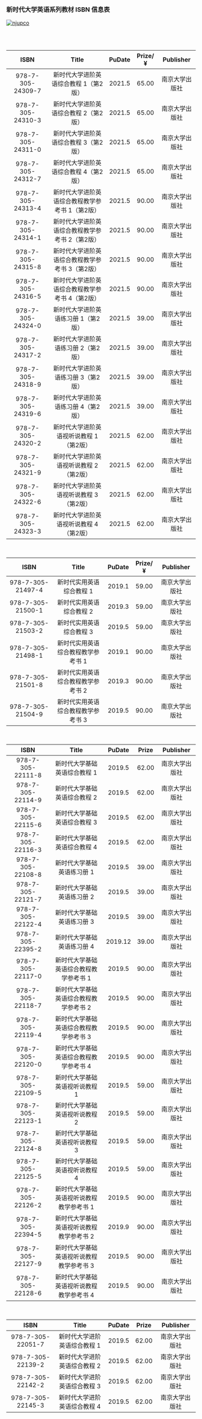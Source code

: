 ### 新时代大学英语系列教材 ISBN 信息表
<a href="http://www.njupco.com/"><img src="https://img.shields.io/badge/NJUP-学术立社，品牌兴社-blueviolet?logo=appveyor&style=social" alt="njupco"></a>

</br></br>

| ISBN | Title | PuDate | Prize/¥ | Publisher |
| :--: | :-: | :-----: | :---: | :-------: |
| 978-7-305-24309-7 | <span title="总主编｜石坚、金雯、邹申">新时代大学进阶英语综合教程 1（第2版）</span> | 2021.5 | 65.00 | 南京大学出版社 |
| 978-7-305-24310-3 | <span title="总主编｜石坚、金雯、邹申">新时代大学进阶英语综合教程 2（第2版）</span> | 2021.5 | 65.00 | 南京大学出版社 |
| 978-7-305-24311-0 | <span title="总主编｜石坚、金雯、邹申">新时代大学进阶英语综合教程 3（第2版）</span> | 2021.5 | 65.00 | 南京大学出版社 |
| 978-7-305-24312-7 | <span title="总主编｜石坚、金雯、邹申">新时代大学进阶英语综合教程 4（第2版）</span> | 2021.5 | 65.00 | 南京大学出版社 |
| 978-7-305-24313-4 | 新时代大学进阶英语综合教程教学参考书 1（第2版） | 2021.5 | 90.00 | 南京大学出版社 |
| 978-7-305-24314-1 | 新时代大学进阶英语综合教程教学参考书 2（第2版） | 2021.5 | 90.00 | 南京大学出版社 |
| 978-7-305-24315-8 | 新时代大学进阶英语综合教程教学参考书 3（第2版） | 2021.5 | 90.00 | 南京大学出版社 |
| 978-7-305-24316-5 | 新时代大学进阶英语综合教程教学参考书 4（第2版） | 2021.5 | 90.00 | 南京大学出版社 |
| 978-7-305-24324-0 | 新时代大学进阶英语练习册 1（第2版） | 2021.5 | 39.00 | 南京大学出版社 |
| 978-7-305-24317-2 | 新时代大学进阶英语练习册 2（第2版） | 2021.5 | 39.00 | 南京大学出版社 |
| 978-7-305-24318-9 | 新时代大学进阶英语练习册 3（第2版） | 2021.5 | 39.00 | 南京大学出版社 |
| 978-7-305-24319-6 | 新时代大学进阶英语练习册 4（第2版） | 2021.5 | 39.00 | 南京大学出版社 |
| 978-7-305-24320-2 | 新时代大学进阶英语视听说教程 1（第2版） | 2021.5 | 62.00 | 南京大学出版社 |
| 978-7-305-24321-9 | 新时代大学进阶英语视听说教程 2（第2版） | 2021.5 | 62.00 | 南京大学出版社 |
| 978-7-305-24322-6 | 新时代大学进阶英语视听说教程 3（第2版） | 2021.5 | 62.00 | 南京大学出版社 |
| 978-7-305-24323-3 | 新时代大学进阶英语视听说教程 4（第2版） | 2021.5 | 62.00 | 南京大学出版社 |

</br>

| ISBN | Title | PuDate | Prize/¥ | Publisher |
| :--: | :-: | :-----: | :---: | :-------: |
| 978-7-305-21497-4 | 新时代实用英语综合教程 1 | 2019.1 | 59.00 | 南京大学出版社 |
| 978-7-305-21500-1 | 新时代实用英语综合教程 2 | 2019.3 | 59.00 | 南京大学出版社 |
| 978-7-305-21503-2 | 新时代实用英语综合教程 3 | 2019.5 | 59.00 | 南京大学出版社 |
| 978-7-305-21498-1 | 新时代实用英语综合教程教学参考书 1 | 2019.1 | 90.00 | 南京大学出版社 |
| 978-7-305-21501-8 | 新时代实用英语综合教程教学参考书 2 | 2019.3 | 90.00 | 南京大学出版社 |
| 978-7-305-21504-9 | 新时代实用英语综合教程教学参考书 3 | 2019.5 | 90.00 | 南京大学出版社 |

</br>

| ISBN | Title | PuDate | Prize | Publisher |
| :--: | :-: | :-----: | :---: | :-------: |
| 978-7-305-22111-8 | 新时代大学基础英语综合教程 1 | 2019.5 | 62.00 | 南京大学出版社 |
| 978-7-305-22114-9 | 新时代大学基础英语综合教程 2 | 2019.5 | 62.00 | 南京大学出版社 |
| 978-7-305-22115-6 | 新时代大学基础英语综合教程 3 | 2019.5 | 62.00 | 南京大学出版社 |
| 978-7-305-22116-3 | 新时代大学基础英语综合教程 4 | 2019.5 | 62.00 | 南京大学出版社 |
| 978-7-305-22108-8 | 新时代大学基础英语练习册 1 | 2019.5 | 39.00 | 南京大学出版社 |
| 978-7-305-22121-7 | 新时代大学基础英语练习册 2 | 2019.5 | 39.00 | 南京大学出版社 |
| 978-7-305-22122-4 | 新时代大学基础英语练习册 3 | 2019.5 | 39.00 | 南京大学出版社 |
| 978-7-305-22395-2 | 新时代大学基础英语练习册 4 | 2019.12 | 39.00 | 南京大学出版社 |
| 978-7-305-22117-0 | 新时代大学基础英语综合教程教学参考书 1 | 2019.5 | 90.00 | 南京大学出版社 |
| 978-7-305-22118-7 | 新时代大学基础英语综合教程教学参考书 2 | 2019.5 | 90.00 | 南京大学出版社 |
| 978-7-305-22119-4 | 新时代大学基础英语综合教程教学参考书 3 | 2019.5 | 90.00 | 南京大学出版社 |
| 978-7-305-22120-0 | 新时代大学基础英语综合教程教学参考书 4 | 2019.5 | 90.00 | 南京大学出版社 |
| 978-7-305-22109-5 | 新时代大学基础英语视听说教程 1 | 2019.5 | 59.00 | 南京大学出版社 |
| 978-7-305-22123-1 | 新时代大学基础英语视听说教程 2 | 2019.5 | 59.00 | 南京大学出版社 |
| 978-7-305-22124-8 | 新时代大学基础英语视听说教程 3 | 2019.5 | 59.00 | 南京大学出版社 |
| 978-7-305-22125-5 | 新时代大学基础英语视听说教程 4 | 2019.5 | 59.00 | 南京大学出版社 |
| 978-7-305-22126-2 | 新时代大学基础英语视听说教程教学参考书 1 | 2019.5 | 90.00 | 南京大学出版社 |
| 978-7-305-22394-5 | 新时代大学基础英语视听说教程教学参考书 2 | 2019.9 | 90.00 | 南京大学出版社 |
| 978-7-305-22127-9 | 新时代大学基础英语视听说教程教学参考书 3 | 2019.5 | 90.00 | 南京大学出版社 |
| 978-7-305-22128-6 | 新时代大学基础英语视听说教程教学参考书 4 | 2019.5 | 90.00 | 南京大学出版社 |

</br>

| ISBN | Title | PuDate | Prize | Publisher |
| :--: | :-: | :-----: | :---: | :-------: |
| 978-7-305-22051-7 | <span title="总主编｜石坚、金雯、邹申">新时代大学进阶英语综合教程</span> 1 | 2019.5 | 62.00 | 南京大学出版社 |
| 978-7-305-22139-2 | <span title="总主编｜石坚、金雯、邹申">新时代大学进阶英语综合教程</span> 2 | 2019.5 | 62.00 | 南京大学出版社 |
| 978-7-305-22142-2 | <span title="总主编｜石坚、金雯、邹申">新时代大学进阶英语综合教程</span> 3 | 2019.5 | 62.00 | 南京大学出版社 |
| 978-7-305-22145-3 | <span title="总主编｜石坚、金雯、邹申">新时代大学进阶英语综合教程</span> 4 | 2019.5 | 62.00 | 南京大学出版社 |